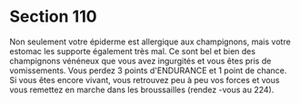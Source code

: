 # Section 110

Non seulement votre épiderme est allergique aux champignons,
mais votre estomac les supporte également très mal. Ce sont bel et
bien des champignons vénéneux que vous avez ingurgités et vous
êtes pris de vomissements. Vous perdez 3 points d'ENDURANCE
et 1 point de chance. Si vous êtes encore vivant, vous retrouvez
peu à peu vos forces et vous vous remettez en marche dans les
broussailles (rendez -vous au  224).
